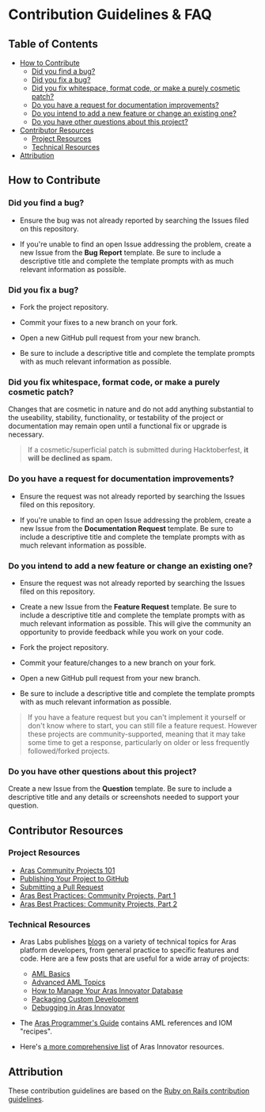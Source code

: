 # Contribution Guidelines & FAQ <!-- omit in toc -->

## Table of Contents <!-- omit in toc -->

* [How to Contribute](#how-to-contribute)
  * [Did you find a bug?](#did-you-find-a-bug)
  * [Did you fix a bug?](#did-you-fix-a-bug)
  * [Did you fix whitespace, format code, or make a purely cosmetic patch?](#did-you-fix-whitespace-format-code-or-make-a-purely-cosmetic-patch)
  * [Do you have a request for documentation improvements?](#do-you-have-a-request-for-documentation-improvements)
  * [Do you intend to add a new feature or change an existing one?](#do-you-intend-to-add-a-new-feature-or-change-an-existing-one)
  * [Do you have other questions about this project?](#do-you-have-other-questions-about-this-project)
* [Contributor Resources](#contributor-resources)
  * [Project Resources](#project-resources)
  * [Technical Resources](#technical-resources)
* [Attribution](#attribution)

## How to Contribute

### Did you find a bug?

* Ensure the bug was not already reported by searching the Issues filed on this repository.

* If you're unable to find an open Issue addressing the problem, create a new Issue from the **Bug Report** template. Be sure to include a descriptive title and complete the template prompts with as much relevant information as possible.

### Did you fix a bug?

* Fork the project repository.

* Commit your fixes to a new branch on your fork.

* Open a new GitHub pull request from your new branch.

* Be sure to include a descriptive title and complete the template prompts with as much relevant information as possible.

### Did you fix whitespace, format code, or make a purely cosmetic patch?

Changes that are cosmetic in nature and do not add anything substantial to the useability, stability, functionality, or testability of the project or documentation may remain open until a functional fix or upgrade is necessary.

>If a cosmetic/superficial patch is submitted during Hacktoberfest, **it will be declined as spam.**

### Do you have a request for documentation improvements?

* Ensure the request was not already reported by searching the Issues filed on this repository.

* If you're unable to find an open Issue addressing the problem, create a new Issue from the **Documentation Request** template. Be sure to include a descriptive title and complete the template prompts with as much relevant information as possible.

### Do you intend to add a new feature or change an existing one?

* Ensure the request was not already reported by searching the Issues filed on this repository.
  
* Create a new Issue from the **Feature Request** template. Be sure to include a descriptive title and complete the template prompts with as much relevant information as possible. This will give the community an opportunity to provide feedback while you work on your code.

* Fork the project repository.

* Commit your feature/changes to a new branch on your fork.

* Open a new GitHub pull request from your new branch.

* Be sure to include a descriptive title and complete the template prompts with as much relevant information as possible.

>If you have a feature request but you can't implement it yourself or don't know where to start, you can still file a feature request. However these projects are community-supported, meaning that it may take some time to get a response, particularly on older or less frequently followed/forked projects.

### Do you have other questions about this project?

Create a new Issue from the **Question** template. Be sure to include a descriptive title and any details or screenshots needed to support your question.

## Contributor Resources

### Project Resources

* [Aras Community Projects 101](https://aras.com/en/blog/aras-community-projects-101)
* [Publishing Your Project to GitHub](https://aras.com/en/blog/publishing-project-github)
* [Submitting a Pull Request](https://aras.com/en/blog/submitting-a-pull-request)
* [Aras Best Practices: Community Projects, Part 1](https://aras.com/en/blog/aras-best-practices-community-projects-part-1)
* [Aras Best Practices: Community Projects, Part 2](https://aras.com/en/blog/aras-best-practices-community-projects-part-2)

### Technical Resources

* Aras Labs publishes [blogs](https://aras.com/en/blog/category/aras-labs) on a variety of technical topics for Aras platform developers, from general practice to specific features and code. Here are a few posts that are useful for a wide array of projects:
  * [AML Basics](https://aras.com/en/blog/aml-basics)
  * [Advanced AML Topics](https://aras.com/en/blog/advanced-aml-topics)
  * [How to Manage Your Aras Innovator Database](https://aras.com/en/blog/backup-and-restoring-a-database)
  * [Packaging Custom Development](https://aras.com/en/blog/packaging-custom-development)
  * [Debugging in Aras Innovator](https://aras.com/en/blog/debugging-in-aras-innovator)

* The [Aras Programmer's Guide](https://aras.com/en/support/documentation) contains AML references and IOM "recipes".
* Here's [a more comprehensive list](https://aras.com/en/blog/helpful-resources-for-aras-innovator) of Aras Innovator resources.

## Attribution

These contribution guidelines are based on the [Ruby on Rails contribution guidelines](https://github.com/rails/rails/blob/master/CONTRIBUTING.md).
